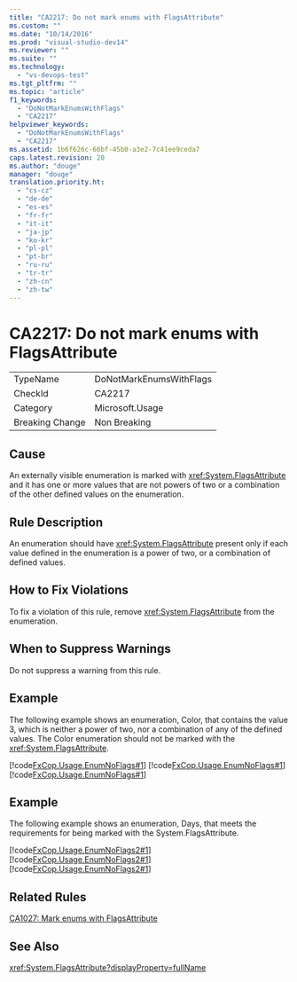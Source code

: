 ```yaml
---
title: "CA2217: Do not mark enums with FlagsAttribute"
ms.custom: ""
ms.date: "10/14/2016"
ms.prod: "visual-studio-dev14"
ms.reviewer: ""
ms.suite: ""
ms.technology: 
  - "vs-devops-test"
ms.tgt_pltfrm: ""
ms.topic: "article"
f1_keywords: 
  - "DoNotMarkEnumsWithFlags"
  - "CA2217"
helpviewer_keywords: 
  - "DoNotMarkEnumsWithFlags"
  - "CA2217"
ms.assetid: 1b6f626c-66bf-45b0-a3e2-7c41ee9ceda7
caps.latest.revision: 20
ms.author: "douge"
manager: "douge"
translation.priority.ht: 
  - "cs-cz"
  - "de-de"
  - "es-es"
  - "fr-fr"
  - "it-it"
  - "ja-jp"
  - "ko-kr"
  - "pl-pl"
  - "pt-br"
  - "ru-ru"
  - "tr-tr"
  - "zh-cn"
  - "zh-tw"
---
```

# CA2217: Do not mark enums with FlagsAttribute
|||  
|-|-|  
|TypeName|DoNotMarkEnumsWithFlags|  
|CheckId|CA2217|  
|Category|Microsoft.Usage|  
|Breaking Change|Non Breaking|  
  
## Cause  
 An externally visible enumeration is marked with <xref:System.FlagsAttribute> and it has one or more values that are not powers of two or a combination of the other defined values on the enumeration.  
  
## Rule Description  
 An enumeration should have <xref:System.FlagsAttribute> present only if each value defined in the enumeration is a power of two, or a combination of defined values.  
  
## How to Fix Violations  
 To fix a violation of this rule, remove <xref:System.FlagsAttribute> from the enumeration.  
  
## When to Suppress Warnings  
 Do not suppress a warning from this rule.  
  
## Example  
 The following example shows an enumeration, Color, that contains the value 3, which is neither a power of two, nor a combination of any of the defined values. The Color enumeration should not be marked with the <xref:System.FlagsAttribute>.  
  
 [!code[FxCop.Usage.EnumNoFlags#1](../codequality/codesnippet/CPP/ca2217--do-not-mark-enums-with-flagsattribute_1.cpp)]
[!code[FxCop.Usage.EnumNoFlags#1](../codequality/codesnippet/CSharp/ca2217--do-not-mark-enums-with-flagsattribute_1.cs)]
[!code[FxCop.Usage.EnumNoFlags#1](../codequality/codesnippet/VisualBasic/ca2217--do-not-mark-enums-with-flagsattribute_1.vb)]  
  
## Example  
 The following example shows an enumeration, Days, that meets the requirements for being marked with the System.FlagsAttribute.  
  
 [!code[FxCop.Usage.EnumNoFlags2#1](../codequality/codesnippet/CPP/ca2217--do-not-mark-enums-with-flagsattribute_2.cpp)]
[!code[FxCop.Usage.EnumNoFlags2#1](../codequality/codesnippet/CSharp/ca2217--do-not-mark-enums-with-flagsattribute_2.cs)]
[!code[FxCop.Usage.EnumNoFlags2#1](../codequality/codesnippet/VisualBasic/ca2217--do-not-mark-enums-with-flagsattribute_2.vb)]  
  
## Related Rules  
 [CA1027: Mark enums with FlagsAttribute](../codequality/ca1027--mark-enums-with-flagsattribute.md)  
  
## See Also  
 <xref:System.FlagsAttribute?displayProperty=fullName>
